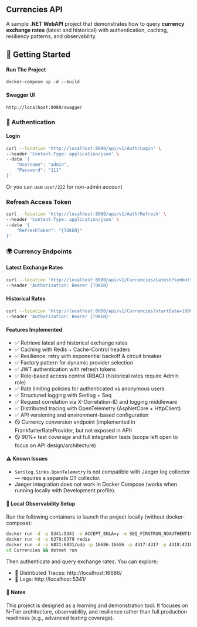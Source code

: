 ## Currencies API
A sample **.NET WebAPI** project that demonstrates how to query **currency exchange rates** (latest and historical) with authentication, caching, resiliency patterns, and observability.

## 🚀 Getting Started

#### Run The Project
`docker-compose up -d --build`

#### Swagger UI
`http://localhost:8080/swagger`

### 🔐 Authentication

#### Login
```bash
curl --location 'http://localhost:8080/api/v1/Auth/Login' \
--header 'Content-Type: application/json' \
--data '{
    "Username": "admin",
    "Password": "111"
}'
```
Or you can use `user/222` for non-admin account

### Refresh Access Token
```bash
curl --location 'http://localhost:8080/api/v1/Auth/Refresh' \
--header 'Content-Type: application/json' \
--data '{
    "RefreshToken": "{TOKEN}"
}'
```

### 🌍 Currency Endpoints

#### Latest Exchange Rates
```bash
curl --location 'http://localhost:8080/api/v1/Currencies/Latest?symbols=CAD%2CCHF' \
--header 'Authorization: Bearer {TOKEN}'
```

#### Historical Rates
```bash
curl --location 'http://localhost:8080/api/v1/Currencies?startDate=1999-01-05&endDate=2000-01-04&page=3&pageSize=50&symbols=EUR%2CUSD%2CSEK' \
--header 'Authorization: Bearer {TOKEN}'
```

#### Features Implemented
* ✅ Retrieve latest and historical exchange rates
* ✅ Caching with Redis + Cache-Control headers
* ✅ Resilience: retry with exponential backoff & circuit breaker
* ✅ Factory pattern for dynamic provider selection
* ✅ JWT authentication with refresh tokens
* ✅ Role-based access control (RBAC) (historical rates require Admin role)
* ✅ Rate limiting policies for authenticated vs anonymous users
* ✅ Structured logging with Serilog + Seq
* ✅ Request correlation via X-Correlation-ID and logging middleware
* ✅ Distributed tracing with OpenTelemetry (AspNetCore + HttpClient)
* ✅ API versioning and environment-based configuration
* 🛇 Currency conversion endpoint (implemented in FrankfurterRateProvider, but not exposed in API)
* 🛇 90%+ test coverage and full integration tests (scope left open to focus on API design/architecture)

#### ⚠️ Known Issues
- `Serilog.Sinks.OpenTelemetry` is not compatible with Jaeger log collector — requires a separate OT collector.
- Jaeger integration does not work in Docker Compose (works when running locally with Development profile).

#### 🔧 Local Observability Setup
Run the following containers to launch the project locally (without docker-compose):
```bash
docker run -d -p 5341:5341 -e ACCEPT_EULA=y -e SEQ_FIRSTRUN_NOAUTHENTICATION=true datalust/seq
docker run -d -p 6379:6379 redis
docker run -d -p 6831:6831/udp -p 16686:16686 -p 4317:4317 -p 4318:4318 jaegertracing/all-in-one:latest
cd Currencies && dotnet run
```

Then authenticate and query exchange rates. You can explore:
- 🔎 Distributed Traces: http://localhost:16686/
- 📜 Logs: http://localhost:5341/


#### 📝 Notes
This project is designed as a learning and demonstration tool.
It focuses on N-Tier architecture, observability, and resilience rather than full production readiness (e.g., advanced testing coverage).
